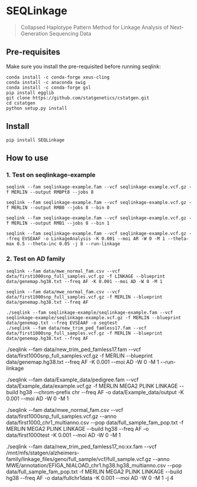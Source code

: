 # SEQLinkage
> Collapsed Haplotype Pattern Method for Linkage Analysis of Next-Generation Sequencing Data


## Pre-requisites

Make sure you install the pre-requisited before running seqlink:

```
conda install -c conda-forge xeus-cling
conda install -c anaconda swig 
conda install -c conda-forge gsl
pip install egglib
git clone https://github.com/statgenetics/cstatgen.git
cd cstatgen
python setup.py install
```

## Install

`pip install SEQLinkage`

## How to use

### 1. Test on seqlinkage-example

```
seqlink --fam seqlinkage-example.fam --vcf seqlinkage-example.vcf.gz -f MERLIN --output RMBPt8 --jobs 8

seqlink --fam seqlinkage-example.fam --vcf seqlinkage-example.vcf.gz -f MERLIN --output RMB0 --jobs 8 --bin 0

seqlink --fam seqlinkage-example.fam --vcf seqlinkage-example.vcf.gz -f MERLIN --output RMB1 --jobs 8 --bin 1

seqlink --fam seqlinkage-example.fam --vcf seqlinkage-example.vcf.gz --freq EVSEAAF -o LinkageAnalysis -K 0.001 --moi AR -W 0 -M 1 --theta-max 0.5 --theta-inc 0.05 -j 8 --run-linkage
```

### 2. Test on AD family

```
seqlink --fam data/mwe_normal_fam.csv --vcf data/first1000snp_full_samples.vcf.gz -f LINKAGE --blueprint data/genemap.hg38.txt --freq AF -K 0.001 --moi AD -W 0 -M 1

seqlink --fam data/mwe_normal_fam.csv --vcf data/first1000snp_full_samples.vcf.gz -f MERLIN --blueprint data/genemap.hg38.txt --freq AF
```

```
./seqlink --fam seqlinkage-example/seqlinkage-example.fam --vcf seqlinkage-example/seqlinkage-example.vcf.gz -f MERLIN --blueprint data/genemap.txt --freq EVSEAAF -o seqtest
./seqlink --fam data/new_trim_ped_famless17.fam --vcf data/first1000snp_full_samples.vcf.gz -f MERLIN --blueprint data/genemap.hg38.txt --freq AF
```

./seqlink --fam data/new_trim_ped_famless17.fam --vcf data/first1000snp_full_samples.vcf.gz -f MERLIN --blueprint data/genemap.hg38.txt --freq AF -K 0.001 --moi AD -W 0 -M 1 --run-linkage

./seqlink --fam data/Example_data/pedigree.fam --vcf data/Example_data/example.vcf.gz -f MERLIN MEGA2 PLINK LINKAGE --build hg38 --chrom-prefix chr --freq AF -o data/Example_data/output -K 0.001 --moi AD -W 0 -M 1


./seqlink --fam data/mwe_normal_fam.csv --vcf data/first1000snp_full_samples.vcf.gz --anno data/first1000_chr1_multianno.csv --pop data/full_sample_fam_pop.txt -f MERLIN MEGA2 PLINK LINKAGE --build hg38 --freq AF -o data/first1000test -K 0.001 --moi AD -W 0 -M 1

./seqlink --fam data/new_trim_ped_famless17_no\:xx.fam --vcf /mnt/mfs/statgen/alzheimers-family/linkage_files/geno/full_sample/vcf/full_sample.vcf.gz --anno MWE/annotation/EFIGA_NIALOAD_chr1.hg38.hg38_multianno.csv --pop data/full_sample_fam_pop.txt -f MERLIN MEGA2 PLINK LINKAGE --build hg38 --freq AF -o data/fullchr1data -K 0.001 --moi AD -W 0 -M 1 -j 4

